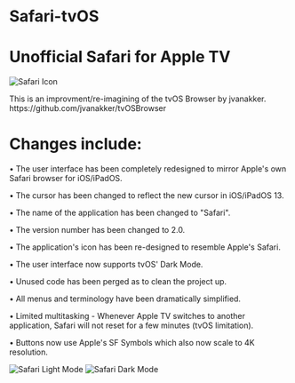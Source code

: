 # Safari-tvOS
<h1>Unofficial Safari for Apple TV</h1>
                                                                                         
<img src="https://github.com/LisaGuide/Apple-TV-tvOS-Safari/blob/master/Icon.png" alt="Safari Icon">
<p></p>
<p></p>
<p></p>
<p></p>
This is an improvment/re-imagining of the tvOS Browser by jvanakker. https://github.com/jvanakker/tvOSBrowser

<p></p>
<p></p>
<p></p>
<p></p>
<p></p>
<p></p>
<h1>Changes include:</h1>
<p>
• The user interface has been completely redesigned to mirror Apple's own Safari browser for iOS/iPadOS. 
</p>
<p>
• The cursor has been changed to reflect the new cursor in iOS/iPadOS 13.
</p>
<p>
• The name of the application has been changed to "Safari".
</p>
<p>
• The version number has been changed to 2.0.
</p>
<p>
• The application's icon has been re-designed to resemble Apple's Safari.
</p>
<p>
• The user interface now supports tvOS' Dark Mode.
</p>
<p>
• Unused code has been perged as to clean the project up.
</p>
<p>
• All menus and terminology have been dramatically simplified.
</p>
<p>
• Limited multitasking - Whenever Apple TV switches to another application, Safari will not reset for a few minutes (tvOS limitation).
</p>
<p>
• Buttons now use Apple's SF Symbols which also now scale to 4K resolution.
</p>
<p></p>
<p></p>


<img src="https://github.com/LisaGuide/Apple-TV-tvOS-Safari/blob/master/Light.png" alt="Safari Light Mode">
<img src="https://github.com/LisaGuide/Apple-TV-tvOS-Safari/blob/master/Dark.png" alt="Safari Dark Mode">
